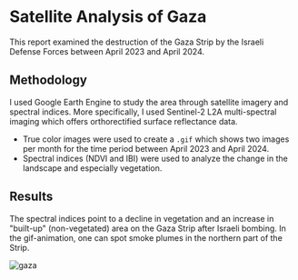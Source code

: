 # Satellite Analysis of Gaza
This report examined the destruction of the Gaza Strip by the Israeli Defense Forces between April 2023 and April 2024.

## Methodology
I used Google Earth Engine to study the area through satellite imagery and spectral indices. More specifically, I used Sentinel-2 L2A multi-spectral imaging which offers orthorectified surface reflectance data.
* True color images were used to create a `.gif` which shows two images per month for the time period between April 2023 and April 2024.
* Spectral indices (NDVI and IBI) were used to analyze the change in the landscape and especially vegetation.

## Results
The spectral indices point to a decline in vegetation and an increase in "built-up" (non-vegetated) area on the Gaza Strip after Israeli bombing. In the gif-animation, one can spot smoke plumes in the northern part of the Strip.

![gaza](https://github.com/user-attachments/assets/4ecc514a-39da-416d-bb16-21bc0c125740)
